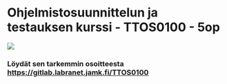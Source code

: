 # Ohjelmistosuunnittelun ja testauksen kurssi - TTOS0100 - 5op

![](https://raw.githubusercontent.com/JAMK-IT/TTOS0100-Ohjelmistosuunnittelu-ja-testaus/master/images/siirretty.jpg)



### Löydät sen tarkemmin osoitteesta https://gitlab.labranet.jamk.fi/TTOS0100

